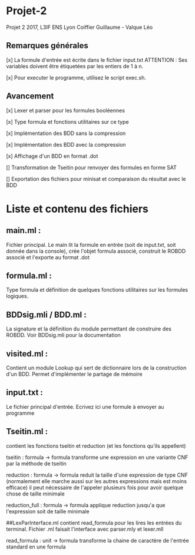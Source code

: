 # Projet-2
Projet 2 2017, L3IF ENS Lyon
Coiffier Guillaume - Valque Léo

## Remarques générales

[x] La formule d'entrée est écrite dans le fichier input.txt
    ATTENTION : Ses variables doivent être étiquetées par les entiers de 1 à n.

[x] Pour executer le programme, utilisez le script exec.sh.

## Avancement

[x] Lexer et parser pour les formules booléennes

[x] Type formula et fonctions utilitaires sur ce type

[x] Implémentation des BDD sans la compression

[x] Implémentation des BDD avec la compression

[x] Affichage d'un BDD en format .dot

[] Transformation de Tseitin pour renvoyer des formules en forme SAT

[] Exportation des fichiers pour minisat et comparaison du résultat avec le BDD

# Liste et contenu des fichiers

## main.ml :
Fichier principal. Le main lit la formule en entrée (soit de input.txt, soit donnée dans la console),
crée l'objet formula associé, construit le ROBDD associé et l'exporte au format .dot

## formula.ml :
Type formula et définition de quelques fonctions utilitaires sur les formules logiques.


## BDDsig.mli / BDD.ml :
  La signature et la définition du module permettant de construire des ROBDD. Voir BDDsig.mli pour la documentation

## visited.ml :
  Contient un module Lookup qui sert de dictionnaire lors de la construction d'un BDD. Permet d'implémenter le partage de mémoire

## input.txt :
  Le fichier principal d'entrée. Ecrivez ici une formule à envoyer au programme

## Tseitin.ml :
contient les fonctions tseitin et reduction (et les fonctions qu'ils
appellent)

tseitin : formula -> formula
  transforme une expression en une variante CNF par la méthode de tseitin

reduction : formula -> formula
  reduit la taille d'une expression de type CNF (normalement elle marche aussi sur les autres expressions mais est moins efficace)
  il peut nécessaire de l'appeler plusieurs fois pour avoir quelque chose de taille minimale

reduction_full : formula -> formula
  applique reduction jusqu'a que l'expression soit de taille minimale

##LexParInterface.ml
contient read_formula pour les lires les entrées du terminal. Fichier .ml faisait l'interface avec parser.mly et lexer.mll

read_formula : unit -> formula
  transforme la chaine de caractère de l'entrée standard en une formula
